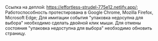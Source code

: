 Ссылка на деплой: https://effortless-strudel-775e12.netlify.app/;
Работоспособность протестирована в Google Chrome, Mozilla Firefox, Microsoft Edge;
Для имитации события "упаковка недосупна для выбора" необходимо сделать двойной клик мыши. Для отмены состояния "упаковка недоступна для выбора" необходимо обновить страницу. 
